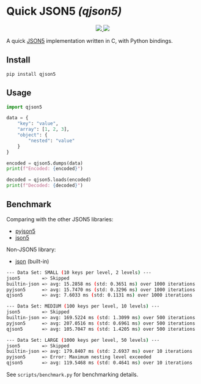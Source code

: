# Quick JSON5 _(qjson5)_

<p align="center">

  <a href="https://github.com/qvecs/qjson5/actions?query=workflow%3ABuild">
    <img src="https://github.com/qvecs/qjson5/workflows/Build/badge.svg">
  </a>

  <a href="https://opensource.org/licenses/MIT">
    <img src="https://img.shields.io/badge/License-MIT-blue.svg">
  </a>
</p>

A quick [JSON5](https://json5.org/) implementation written in C, with Python bindings.

## Install

```
pip install qjson5
```

## Usage

```python
import qjson5

data = {
    "key": "value",
    "array": [1, 2, 3],
    "object": {
        "nested": "value"
    }
}

encoded = qjson5.dumps(data)
print(f"Encoded: {encoded}")

decoded = qjson5.loads(encoded)
print(f"Decoded: {decoded}")
```

## Benchmark

Comparing with the other JSON5 libraries:

* [pyjson5](https://pypi.org/project/pyjson5/)
* [json5](https://pypi.org/project/json5/)

Non-JSON5 library:

* [json](https://docs.python.org/3/library/json.html) (built-in)

```bash
--- Data Set: SMALL (10 keys per level, 2 levels) ---
json5        => Skipped
builtin-json => avg: 15.2858 ms (std: 0.3651 ms) over 1000 iterations
pyjson5      => avg: 15.7470 ms (std: 0.3296 ms) over 1000 iterations
qjson5       => avg: 7.6033 ms (std: 0.1131 ms) over 1000 iterations

--- Data Set: MEDIUM (100 keys per level, 10 levels) ---
json5        => Skipped
builtin-json => avg: 169.5224 ms (std: 1.3099 ms) over 500 iterations
pyjson5      => avg: 207.0516 ms (std: 0.6961 ms) over 500 iterations
qjson5       => avg: 105.7047 ms (std: 1.4205 ms) over 500 iterations

--- Data Set: LARGE (1000 keys per level, 50 levels) ---
json5        => Skipped
builtin-json => avg: 179.8407 ms (std: 2.6937 ms) over 10 iterations
pyjson5      => Error: Maximum nesting level exceeded
qjson5       => avg: 119.5468 ms (std: 0.4641 ms) over 10 iterations
```

See `scripts/benchmark.py` for benchmarking details.
